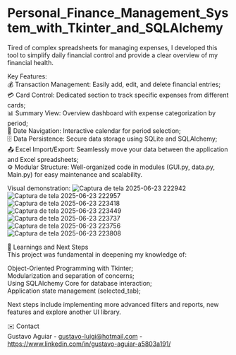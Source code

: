 # Personal_Finance_Management_System_with_Tkinter_and_SQLAlchemy
Tired of complex spreadsheets for managing expenses, I developed this tool to simplify daily financial control and provide a clear overview of my financial health.

Key Features:  
💰 Transaction Management: Easily add, edit, and delete financial entries;  
💳 Card Control: Dedicated section to track specific expenses from different cards;  
📊 Summary View: Overview dashboard with expense categorization by period;  
📅 Date Navigation: Interactive calendar for period selection;  
🗄️ Data Persistence: Secure data storage using SQLite and SQLAlchemy;  
📤 Excel Import/Export: Seamlessly move your data between the application and Excel spreadsheets;  
⚙️ Modular Structure: Well-organized code in modules (GUI.py, data.py, Main.py) for easy maintenance and scalability.

Visual demonstration:
![Captura de tela 2025-06-23 222942](https://github.com/user-attachments/assets/f2a9b7b1-d61e-4e29-9ac8-55398ac80524)
![Captura de tela 2025-06-23 222957](https://github.com/user-attachments/assets/ab6aef5c-759a-4a53-9d9a-4981b873db1e)
![Captura de tela 2025-06-23 223418](https://github.com/user-attachments/assets/02aea236-4485-473a-9918-ecbbbb469684)
![Captura de tela 2025-06-23 223449](https://github.com/user-attachments/assets/ff536b5d-63bc-4f78-9ebd-0106bc7ffdc9)
![Captura de tela 2025-06-23 223737](https://github.com/user-attachments/assets/994f9fbf-5a41-473b-8915-e107f1afc329)
![Captura de tela 2025-06-23 223756](https://github.com/user-attachments/assets/1f65c06e-520a-4d07-a317-5449f9db8f62)
![Captura de tela 2025-06-23 223808](https://github.com/user-attachments/assets/c9a76ca3-346d-4bed-a3f7-ae28b150c712)

🌱 Learnings and Next Steps  
This project was fundamental in deepening my knowledge of:

Object-Oriented Programming with Tkinter;  
Modularization and separation of concerns;  
Using SQLAlchemy Core for database interaction;  
Application state management (selected_tab);

Next steps include implementing more advanced filters and reports, new features and explore another UI library.

✉️ Contact  
Gustavo Aguiar - gustavo-luigi@hotmail.com - https://www.linkedin.com/in/gustavo-aguiar-a5803a191/

